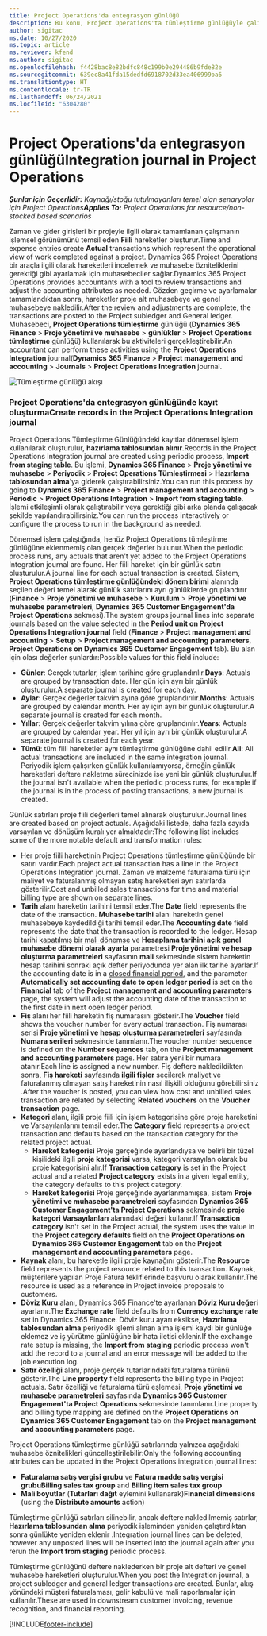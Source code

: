 ```yaml
---
title: Project Operations'da entegrasyon günlüğü
description: Bu konu, Project Operations'ta tümleştirme günlüğüyle çalışma hakkında bilgi sağlar.
author: sigitac
ms.date: 10/27/2020
ms.topic: article
ms.reviewer: kfend
ms.author: sigitac
ms.openlocfilehash: f4428bac8e82bdfc848c199b0e294486b9fde82e
ms.sourcegitcommit: 639ec8a41fda15dedfd6918702d33ea406999ba6
ms.translationtype: HT
ms.contentlocale: tr-TR
ms.lasthandoff: 06/24/2021
ms.locfileid: "6304280"
---
```

# <a name="integration-journal-in-project-operations"></a><span data-ttu-id="5fb7a-103">Project Operations'da entegrasyon günlüğü</span><span class="sxs-lookup"><span data-stu-id="5fb7a-103">Integration journal in Project Operations</span></span>

<span data-ttu-id="5fb7a-104">_**Şunlar için Geçerlidir:** Kaynağı/stoğu tutulmayanları temel alan senaryolar için Project Operations_</span><span class="sxs-lookup"><span data-stu-id="5fb7a-104">_**Applies To:** Project Operations for resource/non-stocked based scenarios_</span></span>

<span data-ttu-id="5fb7a-105">Zaman ve gider girişleri bir projeyle ilgili olarak tamamlanan çalışmanın işlemsel görünümünü temsil eden **Fiili** hareketler oluşturur.</span><span class="sxs-lookup"><span data-stu-id="5fb7a-105">Time and expense entries create **Actual** transactions which represent the operational view of work completed against a project.</span></span> <span data-ttu-id="5fb7a-106">Dynamics 365 Project Operations bir araçla ilgili olarak hareketleri incelemek ve muhasebe özniteliklerini gerektiği gibi ayarlamak için muhasebeciler sağlar.</span><span class="sxs-lookup"><span data-stu-id="5fb7a-106">Dynamics 365 Project Operations provides accountants with a tool to review transactions and adjust the accounting attributes as needed.</span></span> <span data-ttu-id="5fb7a-107">Gözden geçirme ve ayarlamalar tamamlandıktan sonra, hareketler proje alt muhasebeye ve genel muhasebeye nakledilir.</span><span class="sxs-lookup"><span data-stu-id="5fb7a-107">After the review and adjustments are complete, the transactions are posted to the Project subledger and General ledger.</span></span> <span data-ttu-id="5fb7a-108">Muhasebeci, **Project Operations tümleştirme** günlüğü (**Dynamics 365 Finance** > **Proje yönetimi ve muhasebe** > **günlükler** > **Project Operations tümleştirme** günlüğü) kullanılarak bu aktiviteleri gerçekleştirebilir.</span><span class="sxs-lookup"><span data-stu-id="5fb7a-108">An accountant can perform these activities using the **Project Operations Integration** journal(**Dynamics 365 Finance** > **Project management and accounting** > **Journals** > **Project Operations Integration** journal.</span></span>

![Tümleştirme günlüğü akışı](./media/IntegrationJournal.png)

### <a name="create-records-in-the-project-operations-integration-journal"></a><span data-ttu-id="5fb7a-110">Project Operations'da entegrasyon günlüğünde kayıt oluşturma</span><span class="sxs-lookup"><span data-stu-id="5fb7a-110">Create records in the Project Operations Integration journal</span></span>

<span data-ttu-id="5fb7a-111">Project Operations Tümleştirme Günlüğündeki kayıtlar dönemsel işlem kullanılarak oluşturulur, **hazırlama tablosundan alınır**.</span><span class="sxs-lookup"><span data-stu-id="5fb7a-111">Records in the Project Operations Integration journal are created using periodic process, **Import from staging table**.</span></span> <span data-ttu-id="5fb7a-112">Bu işlemi, **Dynamics 365 Finance** > **Proje yönetimi ve muhasebe** > **Periyodik** > **Project Operations Tümleştirmesi** > **Hazırlama tablosundan alma**'ya giderek çalıştırabilirsiniz.</span><span class="sxs-lookup"><span data-stu-id="5fb7a-112">You can run this process by going to **Dynamics 365 Finance** > **Project management and accounting** > **Periodic** > **Project Operations Integration** > **Import from staging table**.</span></span> <span data-ttu-id="5fb7a-113">İşlemi etkileşimli olarak çalıştırabilir veya gerektiği gibi arka planda çalışacak şekilde yapılandırabilirsiniz.</span><span class="sxs-lookup"><span data-stu-id="5fb7a-113">You can run the process interactively or configure the process to run in the background as needed.</span></span>

<span data-ttu-id="5fb7a-114">Dönemsel işlem çalıştığında, henüz Project Operations tümleştirme günlüğüne eklenmemiş olan gerçek değerler bulunur.</span><span class="sxs-lookup"><span data-stu-id="5fb7a-114">When the periodic process runs, any actuals that aren't yet added to the Project Operations Integration journal are found.</span></span> <span data-ttu-id="5fb7a-115">Her fiili hareket için bir günlük satırı oluşturulur.</span><span class="sxs-lookup"><span data-stu-id="5fb7a-115">A journal line for each actual transaction is created.</span></span>
<span data-ttu-id="5fb7a-116">Sistem, **Project Operations tümleştirme günlüğündeki dönem birimi** alanında seçilen değeri temel alarak günlük satırlarını ayrı günlüklerde gruplandırır (**Finance** > **Proje yönetimi ve muhasebe** > **Kurulum** > **Proje yönetimi ve muhasebe parametreleri**, **Dynamics 365 Customer Engagement'da Project Operations** sekmesi).</span><span class="sxs-lookup"><span data-stu-id="5fb7a-116">The system groups journal lines into separate journals based on the value selected in the **Period unit on Project Operations Integration journal** field (**Finance** > **Project management and accounting** > **Setup** > **Project management and accounting parameters**, **Project Operations on Dynamics 365 Customer Engagement** tab).</span></span> <span data-ttu-id="5fb7a-117">Bu alan için olası değerler şunlardır:</span><span class="sxs-lookup"><span data-stu-id="5fb7a-117">Possible values for this field include:</span></span>

  - <span data-ttu-id="5fb7a-118">**Günler**: Gerçek tutarlar, işlem tarihine göre gruplandırılır.</span><span class="sxs-lookup"><span data-stu-id="5fb7a-118">**Days**: Actuals are grouped by transaction date.</span></span> <span data-ttu-id="5fb7a-119">Her gün için ayrı bir günlük oluşturulur.</span><span class="sxs-lookup"><span data-stu-id="5fb7a-119">A separate journal is created for each day.</span></span>
  - <span data-ttu-id="5fb7a-120">**Aylar**: Gerçek değerler takvim ayına göre gruplandırılır.</span><span class="sxs-lookup"><span data-stu-id="5fb7a-120">**Months**: Actuals are grouped by calendar month.</span></span> <span data-ttu-id="5fb7a-121">Her ay için ayrı bir günlük oluşturulur.</span><span class="sxs-lookup"><span data-stu-id="5fb7a-121">A separate journal is created for each month.</span></span>
  - <span data-ttu-id="5fb7a-122">**Yıllar**: Gerçek değerler takvim yılına göre gruplandırılır.</span><span class="sxs-lookup"><span data-stu-id="5fb7a-122">**Years**: Actuals are grouped by calendar year.</span></span> <span data-ttu-id="5fb7a-123">Her yıl için ayrı bir günlük oluşturulur.</span><span class="sxs-lookup"><span data-stu-id="5fb7a-123">A separate journal is created for each year.</span></span>
  - <span data-ttu-id="5fb7a-124">**Tümü**: tüm fiili hareketler aynı tümleştirme günlüğüne dahil edilir.</span><span class="sxs-lookup"><span data-stu-id="5fb7a-124">**All**: All actual transactions are included in the same integration journal.</span></span> <span data-ttu-id="5fb7a-125">Periyodik işlem çalışırken günlük kullanılamıyorsa, örneğin günlük hareketleri deftere nakletme sürecinizde ise yeni bir günlük oluşturulur.</span><span class="sxs-lookup"><span data-stu-id="5fb7a-125">If the journal isn't available when the periodic process runs, for example if the journal is in the process of posting transactions, a new journal is created.</span></span>

<span data-ttu-id="5fb7a-126">Günlük satırları proje fiili değerleri temel alınarak oluşturulur.</span><span class="sxs-lookup"><span data-stu-id="5fb7a-126">Journal lines are created based on project actuals.</span></span> <span data-ttu-id="5fb7a-127">Aşağıdaki listede, daha fazla sayıda varsayılan ve dönüşüm kuralı yer almaktadır:</span><span class="sxs-lookup"><span data-stu-id="5fb7a-127">The following list includes some of the more notable default and transformation rules:</span></span>

  - <span data-ttu-id="5fb7a-128">Her proje fiili hareketinin Project Operations tümleştirme günlüğünde bir satırı vardır.</span><span class="sxs-lookup"><span data-stu-id="5fb7a-128">Each project actual transaction has a line in the Project Operations Integration journal.</span></span> <span data-ttu-id="5fb7a-129">Zaman ve malzeme faturalama türü için maliyet ve faturalanmış olmayan satış hareketleri ayrı satırlarda gösterilir.</span><span class="sxs-lookup"><span data-stu-id="5fb7a-129">Cost and unbilled sales transactions for time and material billing type are shown on separate lines.</span></span>
  - <span data-ttu-id="5fb7a-130">**Tarih** alanı hareketin tarihini temsil eder.</span><span class="sxs-lookup"><span data-stu-id="5fb7a-130">The **Date** field represents the date of the transaction.</span></span> <span data-ttu-id="5fb7a-131">**Muhasebe tarihi** alanı hareketin genel muhasebeye kaydedildiği tarihi temsil eder.</span><span class="sxs-lookup"><span data-stu-id="5fb7a-131">The **Accounting date** field represents the date that the transaction is recorded to the ledger.</span></span> <span data-ttu-id="5fb7a-132">Hesap tarihi [kapatılmış bir mali dönemse](/dynamics365/finance/general-ledger/close-general-ledger-at-period-end) ve **Hesaplama tarihini açık genel muhasebe dönemi olarak ayarla** parametresi **Proje yönetimi ve hesap oluşturma parametreleri** sayfasının **mali** sekmesinde sistem hareketin hesap tarihini sonraki açık defter periyodunda yer alan ilk tarihe ayarlar.</span><span class="sxs-lookup"><span data-stu-id="5fb7a-132">If the accounting date is in a [closed financial period](/dynamics365/finance/general-ledger/close-general-ledger-at-period-end), and the parameter **Automatically set accounting date to open ledger period** is set on the **Financial** tab of the **Project management and accounting parameters** page, the system will adjust the accounting date of the transaction to the first date in next open ledger period.</span></span>
  - <span data-ttu-id="5fb7a-133">**Fiş** alanı her fiili hareketin fiş numarasını gösterir.</span><span class="sxs-lookup"><span data-stu-id="5fb7a-133">The **Voucher** field shows the voucher number for every actual transaction.</span></span> <span data-ttu-id="5fb7a-134">Fiş numarası serisi **Proje yönetimi ve hesap oluşturma parametreleri** sayfasında **Numara serileri** sekmesinde tanımlanır.</span><span class="sxs-lookup"><span data-stu-id="5fb7a-134">The voucher number sequence is defined on the **Number sequences** tab, on the **Project management and accounting parameters** page.</span></span> <span data-ttu-id="5fb7a-135">Her satıra yeni bir numara atanır.</span><span class="sxs-lookup"><span data-stu-id="5fb7a-135">Each line is assigned a new number.</span></span> <span data-ttu-id="5fb7a-136">Fiş deftere nakledildikten sonra, **Fiş hareketi** sayfasında **ilgili fişler** seçilerek maliyet ve faturalanmış olmayan satış hareketinin nasıl ilişkili olduğunu görebilirsiniz .</span><span class="sxs-lookup"><span data-stu-id="5fb7a-136">After the voucher is posted, you can view how cost and unbilled sales transaction are related by selecting **Related vouchers** on the **Voucher transaction** page.</span></span>
  - <span data-ttu-id="5fb7a-137">**Kategori** alanı, ilgili proje fiili için işlem kategorisine göre proje hareketini ve Varsayılanlarını temsil eder.</span><span class="sxs-lookup"><span data-stu-id="5fb7a-137">The **Category** field represents a project transaction and defaults based on the transaction category for the related project actual.</span></span>
    - <span data-ttu-id="5fb7a-138">**Hareket kategorisi** Proje gerçeğinde ayarlandıysa ve belirli bir tüzel kişilideki ilgili **proje kategorisi** varsa, kategori varsayılan olarak bu proje kategorisini alır.</span><span class="sxs-lookup"><span data-stu-id="5fb7a-138">If **Transaction category** is set in the Project actual and a related **Project category** exists in a given legal entity, the category defaults to this project category.</span></span>
    - <span data-ttu-id="5fb7a-139">**Hareket kategorisi** Proje gerçeğinde ayarlanmamışsa, sistem **Proje yönetimi ve muhasebe parametreleri** sayfasından **Dynamics 365 Customer Engagement'ta Project Operations** sekmesinde **proje kategori Varsayılanları** alanındaki değeri kullanır.</span><span class="sxs-lookup"><span data-stu-id="5fb7a-139">If **Transaction category** isn't set in the Project actual, the system uses the value in the **Project category defaults** field on the **Project Operations on Dynamics 365 Customer Engagement** tab on the **Project management and accounting parameters** page.</span></span>
  - <span data-ttu-id="5fb7a-140">**Kaynak** alanı, bu hareketle ilgili proje kaynağını gösterir.</span><span class="sxs-lookup"><span data-stu-id="5fb7a-140">The **Resource** field represents the project resource related to this transaction.</span></span> <span data-ttu-id="5fb7a-141">Kaynak, müşterilere yapılan Proje Fatura tekliflerinde başvuru olarak kullanılır.</span><span class="sxs-lookup"><span data-stu-id="5fb7a-141">The resource is used as a reference in Project invoice proposals to customers.</span></span>
  - <span data-ttu-id="5fb7a-142">**Döviz Kuru** alanı, Dynamics 365 Finance'te ayarlanan **Döviz Kuru değeri** ayarlanır.</span><span class="sxs-lookup"><span data-stu-id="5fb7a-142">The **Exchange rate** field defaults from **Currency exchange rate** set in Dynamics 365 Finance.</span></span> <span data-ttu-id="5fb7a-143">Döviz kuru ayarı eksikse, **Hazırlama tablosundan alma** periyodik işlemi alınan alma işlemi kaydı bir günlüğe eklemez ve iş yürütme günlüğüne bir hata iletisi eklenir.</span><span class="sxs-lookup"><span data-stu-id="5fb7a-143">If the exchange rate setup is missing, the **Import from staging** periodic process won't add the record to a journal and an error message will be added to the job execution log.</span></span>
  - <span data-ttu-id="5fb7a-144">**Satır özelliği** alanı, proje gerçek tutarlarındaki faturalama türünü gösterir.</span><span class="sxs-lookup"><span data-stu-id="5fb7a-144">The **Line property** field represents the billing type in Project actuals.</span></span> <span data-ttu-id="5fb7a-145">Satır özelliği ve faturalama türü eşlemesi, **Proje yönetimi ve muhasebe parametreleri** sayfasında **Dynamics 365 Customer Engagement'ta Project Operations** sekmesinde tanımlanır.</span><span class="sxs-lookup"><span data-stu-id="5fb7a-145">Line property and billing type mapping are defined on the **Project Operations on Dynamics 365 Customer Engagement** tab on the **Project management and accounting parameters** page.</span></span>

<span data-ttu-id="5fb7a-146">Project Operations tümleştirme günlüğü satırlarında yalnızca aşağıdaki muhasebe öznitelikleri güncelleştirilebilir:</span><span class="sxs-lookup"><span data-stu-id="5fb7a-146">Only the following accounting attributes can be updated in the Project Operations integration journal lines:</span></span>

- <span data-ttu-id="5fb7a-147">**Faturalama satış vergisi grubu** ve **Fatura madde satış vergisi grubu**</span><span class="sxs-lookup"><span data-stu-id="5fb7a-147">**Billing sales tax group** and **Billing item sales tax group**</span></span>
- <span data-ttu-id="5fb7a-148">**Mali boyutlar** (**Tutarları dağıt** eylemini kullanarak)</span><span class="sxs-lookup"><span data-stu-id="5fb7a-148">**Financial dimensions** (using the **Distribute amounts** action)</span></span>

<span data-ttu-id="5fb7a-149">Tümleştirme günlüğü satırları silinebilir, ancak deftere nakledilmemiş satırlar, **Hazırlama tablosundan alma** periyodik işleminden yeniden çalıştırdıktan sonra günlükte yeniden eklenir .</span><span class="sxs-lookup"><span data-stu-id="5fb7a-149">Integration journal lines can be deleted, however any unposted lines will be inserted into the journal again after you rerun the **Import from staging** periodic process.</span></span>

<span data-ttu-id="5fb7a-150">Tümleştirme günlüğünü deftere naklederken bir proje alt defteri ve genel muhasebe hareketleri oluşturulur.</span><span class="sxs-lookup"><span data-stu-id="5fb7a-150">When you post the Integration journal, a project subledger and general ledger transactions are created.</span></span> <span data-ttu-id="5fb7a-151">Bunlar, akış yönündeki müşteri faturalaması, gelir kabulü ve mali raporlamalar için kullanılır.</span><span class="sxs-lookup"><span data-stu-id="5fb7a-151">These are used in downstream customer invoicing, revenue recognition, and financial reporting.</span></span>


[!INCLUDE[footer-include](../includes/footer-banner.md)]
